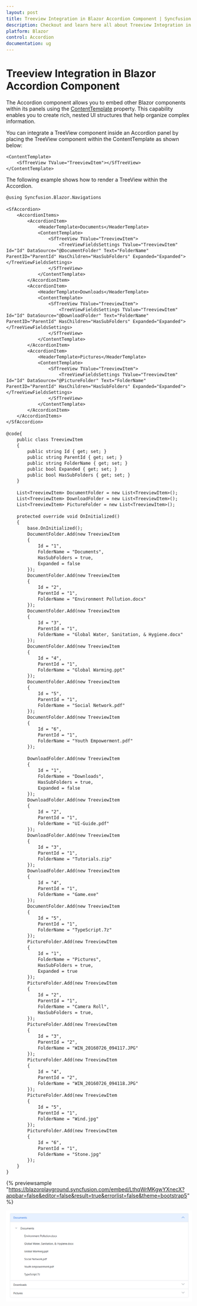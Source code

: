 ```yaml
---
layout: post
title: Treeview Integration in Blazor Accordion Component | Syncfusion
description: Checkout and learn here all about Treeview Integration in Syncfusion Blazor Accordion component and more.
platform: Blazor
control: Accordion
documentation: ug
---
```


# Treeview Integration in Blazor Accordion Component

The Accordion component allows you to embed other Blazor components within its panels using the [ContentTemplate](https://help.syncfusion.com/cr/blazor/Syncfusion.Blazor.Navigations.AccordionItem.html#Syncfusion_Blazor_Navigations_AccordionItem_ContentTemplate) property. This capability enables you to create rich, nested UI structures that help organize complex information.

You can integrate a TreeView component inside an Accordion panel by placing the TreeView component within the ContentTemplate as shown below:

```cshtml
<ContentTemplate>
    <SfTreeView TValue="TreeviewItem"></SfTreeView>
</ContentTemplate>
```

The following example shows how to render a TreeView within the Accordion.

```cshtml
@using Syncfusion.Blazor.Navigations

<SfAccordion>
    <AccordionItems>
        <AccordionItem>
            <HeaderTemplate>Documents</HeaderTemplate>
            <ContentTemplate>
                <SfTreeView TValue="TreeviewItem">
                    <TreeViewFieldsSettings TValue="TreeviewItem" Id="Id" DataSource="@DocumentFolder" Text="FolderName" ParentID="ParentId" HasChildren="HasSubFolders" Expanded="Expanded"></TreeViewFieldsSettings>
                </SfTreeView>
            </ContentTemplate>
        </AccordionItem>
        <AccordionItem>
            <HeaderTemplate>Downloads</HeaderTemplate>
            <ContentTemplate>
                <SfTreeView TValue="TreeviewItem">
                    <TreeViewFieldsSettings TValue="TreeviewItem" Id="Id" DataSource="@DownloadFolder" Text="FolderName" ParentID="ParentId" HasChildren="HasSubFolders" Expanded="Expanded"></TreeViewFieldsSettings>
                </SfTreeView>
            </ContentTemplate>
        </AccordionItem>
        <AccordionItem>
            <HeaderTemplate>Pictures</HeaderTemplate>
            <ContentTemplate>
                <SfTreeView TValue="TreeviewItem">
                    <TreeViewFieldsSettings TValue="TreeviewItem" Id="Id" DataSource="@PictureFolder" Text="FolderName" ParentID="ParentId" HasChildren="HasSubFolders" Expanded="Expanded"></TreeViewFieldsSettings>
                </SfTreeView>
            </ContentTemplate>
        </AccordionItem>
    </AccordionItems>
</SfAccordion>

@code{
    public class TreeviewItem
    {
        public string Id { get; set; }
        public string ParentId { get; set; }
        public string FolderName { get; set; }
        public bool Expanded { get; set; }
        public bool HasSubFolders { get; set; }
    }

    List<TreeviewItem> DocumentFolder = new List<TreeviewItem>();
    List<TreeviewItem> DownloadFolder = new List<TreeviewItem>();
    List<TreeviewItem> PictureFolder = new List<TreeviewItem>();

    protected override void OnInitialized()
    {
        base.OnInitialized();
        DocumentFolder.Add(new TreeviewItem
        {
            Id = "1",
            FolderName = "Documents",
            HasSubFolders = true,
            Expanded = false
        });
        DocumentFolder.Add(new TreeviewItem
        {
            Id = "2",
            ParentId = "1",
            FolderName = "Environment Pollution.docx"
        });
        DocumentFolder.Add(new TreeviewItem
        {
            Id = "3",
            ParentId = "1",
            FolderName = "Global Water, Sanitation, & Hygiene.docx"
        });
        DocumentFolder.Add(new TreeviewItem
        {
            Id = "4",
            ParentId = "1",
            FolderName = "Global Warming.ppt"
        });
        DocumentFolder.Add(new TreeviewItem
        {
            Id = "5",
            ParentId = "1",
            FolderName = "Social Network.pdf"
        });
        DocumentFolder.Add(new TreeviewItem
        {
            Id = "6",
            ParentId = "1",
            FolderName = "Youth Empowerment.pdf"
        });

        DownloadFolder.Add(new TreeviewItem
        {
            Id = "1",
            FolderName = "Downloads",
            HasSubFolders = true,
            Expanded = false
        });
        DownloadFolder.Add(new TreeviewItem
        {
            Id = "2",
            ParentId = "1",
            FolderName = "UI-Guide.pdf"
        });
        DownloadFolder.Add(new TreeviewItem
        {
            Id = "3",
            ParentId = "1",
            FolderName = "Tutorials.zip"
        });
        DownloadFolder.Add(new TreeviewItem
        {
            Id = "4",
            ParentId = "1",
            FolderName = "Game.exe"
        });
        DocumentFolder.Add(new TreeviewItem
        {
            Id = "5",
            ParentId = "1",
            FolderName = "TypeScript.7z"
        });
        PictureFolder.Add(new TreeviewItem
        {
            Id = "1",
            FolderName = "Pictures",
            HasSubFolders = true,
            Expanded = true
        });
        PictureFolder.Add(new TreeviewItem
        {
            Id = "2",
            ParentId = "1",
            FolderName = "Camera Roll",
            HasSubFolders = true,
        });
        PictureFolder.Add(new TreeviewItem
        {
            Id = "3",
            ParentId = "2",
            FolderName = "WIN_20160726_094117.JPG"
        });
        PictureFolder.Add(new TreeviewItem
        {
            Id = "4",
            ParentId = "2",
            FolderName = "WIN_20160726_094118.JPG"
        });
        PictureFolder.Add(new TreeviewItem
        {
            Id = "5",
            ParentId = "1",
            FolderName = "Wind.jpg"
        });
        PictureFolder.Add(new TreeviewItem
        {
            Id = "6",
            ParentId = "1",
            FolderName = "Stone.jpg"
        });
    }
}
```

{% previewsample "https://blazorplayground.syncfusion.com/embed/LthqWrMKgwYXnecX?appbar=false&editor=false&result=true&errorlist=false&theme=bootstrap5" %}

![Treeview Integration in Blazor Accordion](../images/blazor-accordion-treeview-integration.png)

